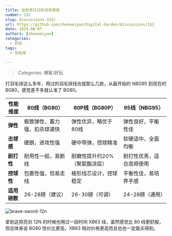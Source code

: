 ```yaml
---
title: 这些年打过的羽毛球线
number: 152
slug: discussions-152/
url: https://github.com/shenweiyan/Digital-Garden/discussions/152
date: 2025-06-07
authors: [shenweiyan]
categories: 
  - 好玩
tags: 
  - 羽毛球

---
```


> Categories: 博客/好玩

打羽毛球这么多年，用过的羽毛球线也就那么几款，从最开始的 NBG95 到现在的 BG80，感觉差不多就认准了 BG80。

<!-- more -->

| **性能维度** | **80线（BG80）**                | **80P线（BG80P）**             | **95线（NBG95）**              |
|--------------|--------------------------------|--------------------------------|--------------------------------|
| **弹性**     | 极致弹性，蓄力强，扣杀球速快      | 弹性优异，略优于80线            | 弹性良好，平衡性佳              |
| **击球感**   | 硬朗，进攻性强                  | 硬中带弹，控球精准              | 软硬适中，全面均衡              |
| **耐打性**   | 耐用性一般，易断线              | 耐磨性提升约20%（聚氨酯涂层）   | 耐打性优秀，适合高频使用        |
| **控球性**   | 包裹性强，但易走线              | 棱形线芯设计，控球稳定          | 平衡性佳，易培养手感            |
| **适用磅数** | 26-28磅（建议）                | 26-30磅（可调）                | 24-28磅（通用）                |


![brave-sword-12n](https://kg.weiyan.cc/2025/06/brave-sword-12n.jpg)

拿到这把亮剑 12N 的时候也用过一段时间 XB63 线，虽然感觉比 80 线更舒服，但总体来说 BG80 性价比更高，XB63 相对价格更高而且也也一定能买得到。

<script src="https://giscus.app/client.js"
	data-repo="shenweiyan/Digital-Garden"
	data-repo-id="R_kgDOKgxWlg"
	data-mapping="number"
	data-term="152"
	data-reactions-enabled="1"
	data-emit-metadata="0"
	data-input-position="bottom"
	data-theme="light"
	data-lang="zh-CN"
	crossorigin="anonymous"
	async>
</script>

